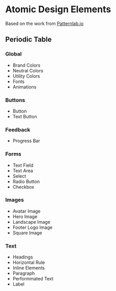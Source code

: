 # Atomic Design Elements
Based on the work from [Patternlab.io](http://patternlab.io/docs/index.html)

## Periodic Table
### Global
- Brand Colors
- Neutral Colors
- Utility Colors
- Fonts
- Animations
### Buttons
- Button
- Text Button
### Feedback
- Progress Bar
### Forms
- Text Field
- Text Area
- Select
- Radio Button
- Checkbox
### Images
- Avatar Image
- Hero Image
- Landscape Image
- Footer Logo Image
- Square Image
### Text
- Headings
- Horizontal Rule
- Inline Elements
- Paragraph
- Performmated Text
- Label
